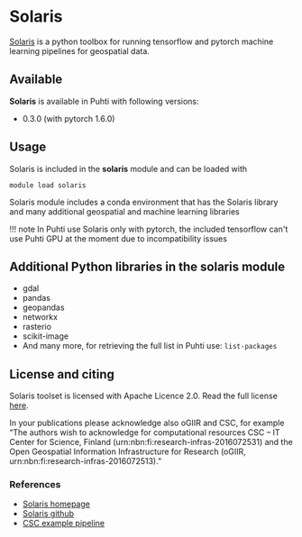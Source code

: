 # Solaris

[Solaris](https://solaris.readthedocs.io) is a python toolbox for running tensorflow and pytorch machine learning pipelines for geospatial data.

## Available

__Solaris__ is available in Puhti with following versions:

* 0.3.0 (with pytorch 1.6.0)

## Usage

Solaris is included in the __solaris__ module and can be loaded with

`module load solaris`

Solaris module includes a conda environment that has the Solaris library and many additional geospatial and machine learning libraries

!!! note
    In Puhti use Solaris only with pytorch, the included tensorflow can't use Puhti GPU at the moment due to incompatibility issues

## Additional Python libraries in the solaris module

* gdal 
* pandas 
* geopandas 
* networkx 
* rasterio 
* scikit-image 
* And many more, for retrieving the full list in Puhti use:
    `list-packages`

## License and citing

Solaris toolset is licensed with Apache Licence 2.0. Read the full license [here](https://github.com/CosmiQ/solaris/blob/master/LICENSE.txt).

In your publications please acknowledge also oGIIR and CSC, for example “The authors wish to acknowledge for computational resources CSC – IT Center for Science, Finland (urn:nbn:fi:research-infras-2016072531) and the Open Geospatial Information Infrastructure for Research (oGIIR, urn:nbn:fi:research-infras-2016072513).”

### References

* [Solaris homepage](https://solaris.readthedocs.io)
* [Solaris github](https://github.com/CosmiQ/solaris)
* [CSC example pipeline](https://github.com/csc-training/geocomputing/tree/master/machineLearning/04_cnn_solaris)
